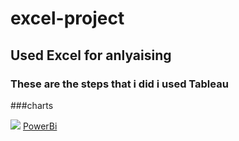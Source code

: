 # excel-project
## Used Excel for anlyaising 
### These are the steps that i did i used **Tableau**
###charts

<img src ="https://www.mercurynews.com/wp-content/uploads/2022/04/SJM-L-SACSHOOTING-0404-19.jpg?w=525"/>
<a href="https://app.powerbi.com/groups/me/reports/ed916fe6-f876-4a6d-9516-46b2b30e5406/ReportSection">PowerBi</a>
